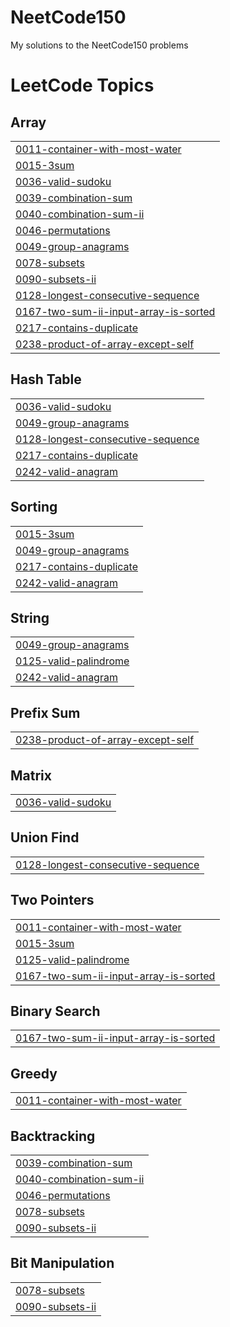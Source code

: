 # NeetCode150
My solutions to the NeetCode150 problems

<!---LeetCode Topics Start-->
# LeetCode Topics
## Array
|  |
| ------- |
| [0011-container-with-most-water](https://github.com/SriAkhilMylavarapu/NeetCode150/tree/master/0011-container-with-most-water) |
| [0015-3sum](https://github.com/SriAkhilMylavarapu/NeetCode150/tree/master/0015-3sum) |
| [0036-valid-sudoku](https://github.com/SriAkhilMylavarapu/NeetCode150/tree/master/0036-valid-sudoku) |
| [0039-combination-sum](https://github.com/SriAkhilMylavarapu/NeetCode150/tree/master/0039-combination-sum) |
| [0040-combination-sum-ii](https://github.com/SriAkhilMylavarapu/NeetCode150/tree/master/0040-combination-sum-ii) |
| [0046-permutations](https://github.com/SriAkhilMylavarapu/NeetCode150/tree/master/0046-permutations) |
| [0049-group-anagrams](https://github.com/SriAkhilMylavarapu/NeetCode150/tree/master/0049-group-anagrams) |
| [0078-subsets](https://github.com/SriAkhilMylavarapu/NeetCode150/tree/master/0078-subsets) |
| [0090-subsets-ii](https://github.com/SriAkhilMylavarapu/NeetCode150/tree/master/0090-subsets-ii) |
| [0128-longest-consecutive-sequence](https://github.com/SriAkhilMylavarapu/NeetCode150/tree/master/0128-longest-consecutive-sequence) |
| [0167-two-sum-ii-input-array-is-sorted](https://github.com/SriAkhilMylavarapu/NeetCode150/tree/master/0167-two-sum-ii-input-array-is-sorted) |
| [0217-contains-duplicate](https://github.com/SriAkhilMylavarapu/NeetCode150/tree/master/0217-contains-duplicate) |
| [0238-product-of-array-except-self](https://github.com/SriAkhilMylavarapu/NeetCode150/tree/master/0238-product-of-array-except-self) |
## Hash Table
|  |
| ------- |
| [0036-valid-sudoku](https://github.com/SriAkhilMylavarapu/NeetCode150/tree/master/0036-valid-sudoku) |
| [0049-group-anagrams](https://github.com/SriAkhilMylavarapu/NeetCode150/tree/master/0049-group-anagrams) |
| [0128-longest-consecutive-sequence](https://github.com/SriAkhilMylavarapu/NeetCode150/tree/master/0128-longest-consecutive-sequence) |
| [0217-contains-duplicate](https://github.com/SriAkhilMylavarapu/NeetCode150/tree/master/0217-contains-duplicate) |
| [0242-valid-anagram](https://github.com/SriAkhilMylavarapu/NeetCode150/tree/master/0242-valid-anagram) |
## Sorting
|  |
| ------- |
| [0015-3sum](https://github.com/SriAkhilMylavarapu/NeetCode150/tree/master/0015-3sum) |
| [0049-group-anagrams](https://github.com/SriAkhilMylavarapu/NeetCode150/tree/master/0049-group-anagrams) |
| [0217-contains-duplicate](https://github.com/SriAkhilMylavarapu/NeetCode150/tree/master/0217-contains-duplicate) |
| [0242-valid-anagram](https://github.com/SriAkhilMylavarapu/NeetCode150/tree/master/0242-valid-anagram) |
## String
|  |
| ------- |
| [0049-group-anagrams](https://github.com/SriAkhilMylavarapu/NeetCode150/tree/master/0049-group-anagrams) |
| [0125-valid-palindrome](https://github.com/SriAkhilMylavarapu/NeetCode150/tree/master/0125-valid-palindrome) |
| [0242-valid-anagram](https://github.com/SriAkhilMylavarapu/NeetCode150/tree/master/0242-valid-anagram) |
## Prefix Sum
|  |
| ------- |
| [0238-product-of-array-except-self](https://github.com/SriAkhilMylavarapu/NeetCode150/tree/master/0238-product-of-array-except-self) |
## Matrix
|  |
| ------- |
| [0036-valid-sudoku](https://github.com/SriAkhilMylavarapu/NeetCode150/tree/master/0036-valid-sudoku) |
## Union Find
|  |
| ------- |
| [0128-longest-consecutive-sequence](https://github.com/SriAkhilMylavarapu/NeetCode150/tree/master/0128-longest-consecutive-sequence) |
## Two Pointers
|  |
| ------- |
| [0011-container-with-most-water](https://github.com/SriAkhilMylavarapu/NeetCode150/tree/master/0011-container-with-most-water) |
| [0015-3sum](https://github.com/SriAkhilMylavarapu/NeetCode150/tree/master/0015-3sum) |
| [0125-valid-palindrome](https://github.com/SriAkhilMylavarapu/NeetCode150/tree/master/0125-valid-palindrome) |
| [0167-two-sum-ii-input-array-is-sorted](https://github.com/SriAkhilMylavarapu/NeetCode150/tree/master/0167-two-sum-ii-input-array-is-sorted) |
## Binary Search
|  |
| ------- |
| [0167-two-sum-ii-input-array-is-sorted](https://github.com/SriAkhilMylavarapu/NeetCode150/tree/master/0167-two-sum-ii-input-array-is-sorted) |
## Greedy
|  |
| ------- |
| [0011-container-with-most-water](https://github.com/SriAkhilMylavarapu/NeetCode150/tree/master/0011-container-with-most-water) |
## Backtracking
|  |
| ------- |
| [0039-combination-sum](https://github.com/SriAkhilMylavarapu/NeetCode150/tree/master/0039-combination-sum) |
| [0040-combination-sum-ii](https://github.com/SriAkhilMylavarapu/NeetCode150/tree/master/0040-combination-sum-ii) |
| [0046-permutations](https://github.com/SriAkhilMylavarapu/NeetCode150/tree/master/0046-permutations) |
| [0078-subsets](https://github.com/SriAkhilMylavarapu/NeetCode150/tree/master/0078-subsets) |
| [0090-subsets-ii](https://github.com/SriAkhilMylavarapu/NeetCode150/tree/master/0090-subsets-ii) |
## Bit Manipulation
|  |
| ------- |
| [0078-subsets](https://github.com/SriAkhilMylavarapu/NeetCode150/tree/master/0078-subsets) |
| [0090-subsets-ii](https://github.com/SriAkhilMylavarapu/NeetCode150/tree/master/0090-subsets-ii) |
<!---LeetCode Topics End-->